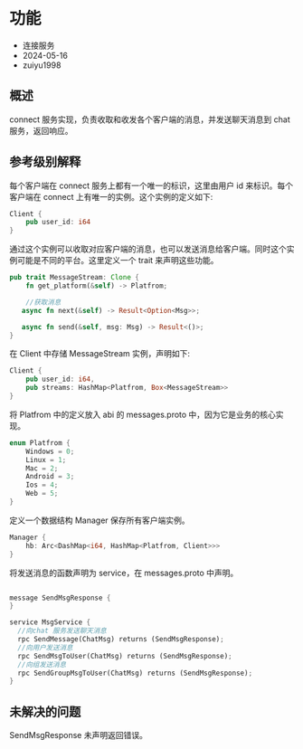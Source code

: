 # 功能

- 连接服务
- 2024-05-16
- zuiyu1998

## 概述

connect 服务实现，负责收取和收发各个客户端的消息，并发送聊天消息到 chat 服务，返回响应。

## 参考级别解释

每个客户端在 connect 服务上都有一个唯一的标识，这里由用户 id 来标识。每个客户端在 connect 上有唯一的实例。这个实例的定义如下:

```rust
Client {
    pub user_id: i64
}
```

通过这个实例可以收取对应客户端的消息，也可以发送消息给客户端。同时这个实例可能是不同的平台。这里定义一个 trait 来声明这些功能。

```rust
pub trait MessageStream: Clone {
    fn get_platform(&self) -> Platfrom;

    //获取消息
   async fn next(&self) -> Result<Option<Msg>>;

   async fn send(&self, msg: Msg) -> Result<()>;
}
```

在 Client 中存储 MessageStream 实例，声明如下:

```rust
Client {
    pub user_id: i64,
    pub streams: HashMap<Platfrom, Box<MessageStream>>
}
```

将 Platfrom 中的定义放入 abi 的 messages.proto 中，因为它是业务的核心实现。

```rust
enum Platfrom {
    Windows = 0;
    Linux = 1;
    Mac = 2;
    Android = 3;
    Ios = 4;
    Web = 5;
}
```

定义一个数据结构 Manager 保存所有客户端实例。

```rust
Manager {
    hb: Arc<DashMap<i64, HashMap<Platfrom, Client>>>
}
```

将发送消息的函数声明为 service，在 messages.proto 中声明。

```rust

message SendMsgResponse {
}

service MsgService {
  //向chat 服务发送聊天消息
  rpc SendMessage(ChatMsg) returns (SendMsgResponse);
  //向用户发送消息
  rpc SendMsgToUser(ChatMsg) returns (SendMsgResponse);
  //向组发送消息
  rpc SendGroupMsgToUser(ChatMsg) returns (SendMsgResponse);
}
```

## 未解决的问题

SendMsgResponse 未声明返回错误。
